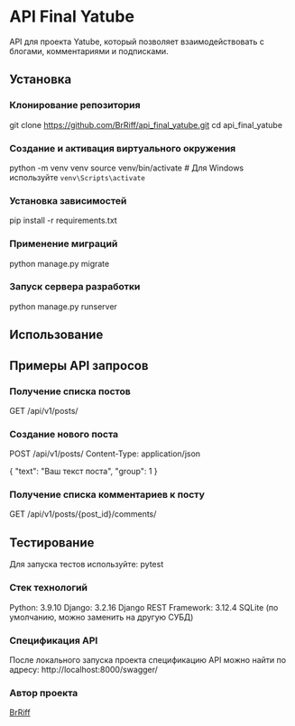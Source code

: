 # API Final Yatube

API для проекта Yatube, который позволяет взаимодействовать с блогами, комментариями и подписками.

## Установка

### Клонирование репозитория
git clone https://github.com/BrRiff/api_final_yatube.git
cd api_final_yatube

### Создание и активация виртуального окружения
python -m venv venv
source venv/bin/activate  # Для Windows используйте `venv\Scripts\activate`

### Установка зависимостей
pip install -r requirements.txt

### Применение миграций
python manage.py migrate

### Запуск сервера разработки
python manage.py runserver
## Использование

## Примеры API запросов
### Получение списка постов
GET /api/v1/posts/

### Создание нового поста
POST /api/v1/posts/
Content-Type: application/json

{
  "text": "Ваш текст поста",
  "group": 1
}
### Получение списка комментариев к посту
GET /api/v1/posts/{post_id}/comments/

## Тестирование
Для запуска тестов используйте:
pytest

### Стек технологий
Python: 3.9.10
Django: 3.2.16
Django REST Framework: 3.12.4
SQLite (по умолчанию, можно заменить на другую СУБД)

### Спецификация API
После локального запуска проекта спецификацию API можно найти по адресу:
http://localhost:8000/swagger/

### Автор проекта
[BrRiff](https://github.com/BrRiff)

